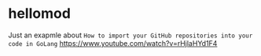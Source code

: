 # hellomod
Just an exapmle about `How to import your GitHub repositories into your code in GoLang`
https://www.youtube.com/watch?v=rHjlaHYd1F4
